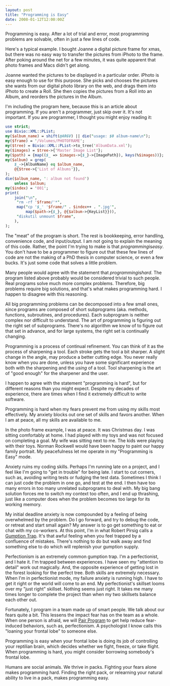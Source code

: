 ```yaml
---
layout: post
title: "Programming is Easy"
date: 2008-01-12T12:00:00Z
---
```

Programming is easy.  After a lot of trial and error, most programming
problems are solvable, often in just a few lines of code.

Here's a typical example.  I bought Joanne a digital picture frame for
xmas, but there was no easy way to transfer the pictures from iPhoto
to the frame.  After poking around the net for a few minutes, it was
quite apparent that photo frames and Macs didn't get along.

Joanne wanted the pictures to be displayed in a particular order.
iPhoto is easy enough to use for this purpose.  She picks and chooses
the pictures she wants from our digital photo library on the web, and
drags them into iPhoto to create a Roll.  She then copies the pictures
from a Roll into an Album, and reorders the pictures in the Album.

I'm including the program here, because this is an article about
programming.  If you aren't a programmer, just skip over it.  It's
not important.  If you are programmer, I thought you might enjoy
reading it:

```perl
use strict;
use Bivio::XML::PList;
my($album_name) = shift(@ARGV) || die("usage: $0 album-name\n");
my($frame) = '/Volumes/PHOTOFRAME';
my($tree) = Bivio::XML::PList->to_tree('AlbumData.xml');
my($images) = $tree->{'Master Image List'};
my($path) = {map(($_ => $images->{$_}->{ImagePath}), keys(%$images))};
my($album) = grep(
    $_->{AlbumName} eq $album_name,
    @{$tree->{'List of Albums'}},
);
die($album_name, ': album not found')
    unless $album;
my($index) = '001';
print(
    join("\n",
	 "rm -rf '$frame/'*",
	 map("cp '$_' '$frame/" . $index++ . ".jpg'",
	     map($path->{$_}, @{$album->{KeyList}})),
	 "diskutil unmount $frame",
    ),
);
```

The "meat" of the program is short. The rest is bookkeeping, error
handling, convenience code, and input/output.  I am not going to
explain the meaning of this code.  Rather, the point I'm trying to
make is that *programming*is*easy*.  You don't have to be a programmer
to figure out that these few lines of code are not the making of a PhD
thesis in computer science, or even a few bucks.  It's just some code
that solves a little problem.

Many people would agree with the statement that *programming*is*hard*.
The program listed above probably would be considered trivial to such
people.  Real programs solve much more complex problems.  Therefore,
big problems require big solutions, and that's what makes programming
hard.  I happen to disagree with this reasoning.

All big programming problems can be decomposed into a few small ones,
since programs are composed of short subprograms (aka. methods,
functions, subroutines, and procedures).  Each subprogram is neither
complex nor difficult to
understand.  The art of programming is figuring out the right set of
subprograms.  There's no algorithm we know of to figure out that set
in advance, and for large systems, the right set is continually
changing.

Programming is a process of continual refinement.  You can think of it
as the process of sharpening a tool.  Each stroke gets the tool a bit
sharper.  A slight change in the angle, may produce a better cutting
edge.  You never really know when you are done, unless you have some
significant experience both with the sharpening and the _using_ of a
tool.  Tool sharpening is the art of "good enough" for the sharpener
and the user.

I happen to agree with the statement "programming is hard", but
for different reasons than you might expect.  Despite my decades of
experience, there are times when I find it extremely difficult to
write software.

Programming is hard when my fears prevent me from using my skills most
effectively.  My anxiety blocks out one set of skills and favors
another.  When I am at peace, all my skills are available to me.

In the photo frame example, I was at peace.  It was Christmas day.  I
was sitting comfortably at home.  I had played with my toys and was
not focused on completing a goal.  My wife was sitting next to me.
The kids were playing with their toys.  Norman Rockwell would have
been happy to paint our happy family portrait.  My peacefulness let me
operate in my "Programming is Easy" mode.

Anxiety ruins my coding skills.  Perhaps I'm running late on a
project, and I feel like I'm going to "get in trouble" for being late.
I start to cut corners, such as, avoiding writing tests or fudging the
test data.  Sometimes I think I can just code the problem in one go,
and test at the end.  I then have too many errors in too many
unrelated subprograms to deal with.  My big bang solution forces me to
switch my context too often, and I end up thrashing, just like a
computer does when the problem becomes too large for its working
memory.

My initial deadline anxiety is now compounded by a feeling of being
overwhelmed by the problem.  Do I go forward, and try to debug the
code, or retreat and start small again?  My answer is to go get
something to eat or chat with my co-workers.  At this point, I'm in
what Robert Pirsig calls a
[Gumption Trap](/my/page?search=gumption+traps).  It's that awful feeling when you feel trapped by a confluence of
mistakes.  There's nothing to do but walk away and find something else
to do which will replenish your gumption supply.

Perfectionism is an extremely common gumption trap.  I'm a
perfectionist, and I hate it.  I'm trapped between experiences.  I
have seen my "attention to detail" work out magically.  And, the
opposite experience of getting lost in the forest looking for the
perfect tree.  Both skills are extremely necessary.  When I'm in
perfectionist mode, my failure anxiety is running high.  I have to get
it right or the world will come to an end.  My perfectionist's
skillset looms over my "just right" skillset.  Nothing seems just
right.  It takes me many times longer to complete the project than
when my two skillsets balance each other out.

Fortunately, I program in a team made up of smart people.  We talk
about our fears quite a bit.  This lessens the impact fear has on the
team as a whole.  When one person is afraid, we will
[Pair Program](http://www.extremeperl.org/bk/pair-programming)
to get help reduce fear-induced behaviors, such as, perfectionism.
A psychologist I know calls this "loaning your frontal lobe" to
someone else.

Programming is easy when your frontal lobe is doing its job of
controlling your reptilian brain, which decides whether we fight,
freeze, or take flight.  When programming is hard, you might consider
borrowing somebody's frontal lobe.

Humans are social animals.  We thrive in packs.  Fighting your fears
alone makes programming hard.  Finding the right pack, or relearning
your natural ability to live in a pack, makes programming easy.


